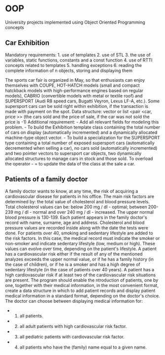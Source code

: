 # OOP
University projects implemented using Object Oriented Programming concepts

## Car Exhibition

  Mandatory requirements:
    1. use of templates
    2. use of STL
    3. the use of variables, static functions, constants and a const function
    4. use of RTTI concepts related to templates
    5. handling exceptions
    6. reading the complete information of n objects, storing and displaying them

  The sports car fair is organized in May, so that enthusiasts can enjoy themselves
with COUPE, HOT-HATCH models (small and compact hatckback models with
high-performance engines based on regular models), CABRIO (convertible models with
metal or textile roof) and SUPERSPORT (Audi R8 speed cars, Bugatti
Veyron, Lexus LF-A, etc.). Some supersport cars can be sold right within
exhibition, if the transaction is made with payment on the spot.
  Data structure: vector or list <pair <car, price >> (the cars sold and the price of
sale, if the car was not sold the price is -1)
  Additional requirement:
    - Add all relevant fields for modeling this problem.
    - To build the Exhibition template class containing the total number of cars on display
    (automatically incremented) and a dynamically allocated machine-type object vector.
    - To build a specialization for the SUPERSPORT type containing a total number of
    exposed supersport cars (automatically decremented when selling a car), no cars
    sold (automatically incremented) and two pointer vectors to supersport car objects,
    two dynamically allocated structures to manage cars in stock and those
    sold. To overload the operator - = to update the data of the class at the sale
    a car.

## Patients of a family doctor

  A family doctor wants to know, at any time, the risk of acquiring a cardiovascular disease for patients in his office. The main risk factors are determined by: the total value of cholesterol and blood pressure levels. Total cholesterol values can be: below 200 mg / dl - optimal; between 200-239 mg / dl - normal and over 240 mg / dl - increased. The upper normal blood pressure is 130-139. Each patient appears in the family doctor's record with name, surname, age and address. Cholesterol and blood pressure values are recorded inside along with the date the tests were done.
  For patients over 40, smoking and sedentary lifestyle are added to the risk factors. In this case, the medical record must indicate the smoker or non-smoker and indicate sedentary lifestyle (low, medium or high). These values can evolve over time, depending on the patient's lifestyle.
  A patient has a cardiovascular risk either if the result of any of the mentioned analyzes exceeds the upper normal value, or if he has a family history (in the case of children), or if he is a smoker and has a high degree of sedentary lifestyle (in the case of patients over 40 years). A patient has a high cardiovascular risk if at least two of the cardiovascular risk situations are present.
  The program should enable the ntroduction of patients, one by one, together with their medical information, in the most convenient format, create a data structure in which to add patient records and display patient medical information in a standard format, depending on the doctor's choice.
  The doctor can choose between displaying medical information for:
  * 1. all patients.
  * 2. all adult patients with high cardiovascular risk factor.
  * 3. all pediatric patients with cardiovascular risk factor.
  * 4. all patients who have the (family) name equal to a given name.
